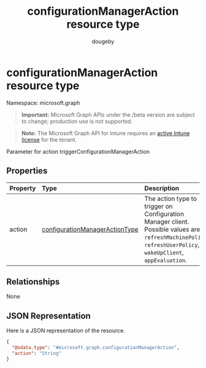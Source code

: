 ﻿---
title: "configurationManagerAction resource type"
description: "Parameter for action triggerConfigurationManagerAction"
author: "dougeby"
localization_priority: Normal
ms.prod: "intune"
doc_type: resourcePageType
---

# configurationManagerAction resource type

Namespace: microsoft.graph

> **Important:** Microsoft Graph APIs under the /beta version are subject to change; production use is not supported.

> **Note:** The Microsoft Graph API for Intune requires an [active Intune license](https://go.microsoft.com/fwlink/?linkid=839381) for the tenant.

Parameter for action triggerConfigurationManagerAction

## Properties

| Property | Type                                                                                            | Description                                                                                                                                                    |
| :------- | :---------------------------------------------------------------------------------------------- | :------------------------------------------------------------------------------------------------------------------------------------------------------------- |
| action   | [configurationManagerActionType](../resources/intune-devices-configurationmanageractiontype.md) | The action type to trigger on Configuration Manager client. Possible values are: `refreshMachinePolicy`, `refreshUserPolicy`, `wakeUpClient`, `appEvaluation`. |

## Relationships

None

## JSON Representation

Here is a JSON representation of the resource.

<!-- {
  "blockType": "resource",
  "@odata.type": "microsoft.graph.configurationManagerAction"
}
-->

```json
{
  "@odata.type": "#microsoft.graph.configurationManagerAction",
  "action": "String"
}
```
